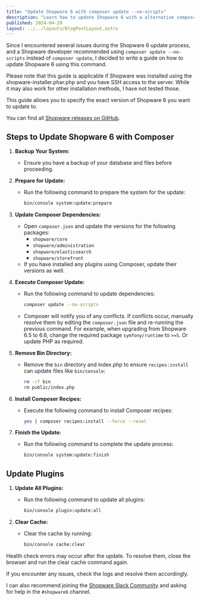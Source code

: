 ```yaml
--- 
title: "Update Shopware 6 with composer update --no-scripts"
description: "Learn how to update Shopware 6 with a alternative composer command. This guide provides step-by-step instructions for a hopefully seamless update process."
published: 2024-04-29
layout: ../../layouts/BlogPostLayout.astro 
---
```

 
Since I encountered several issues during the Shopware 6 update process, and a Shopware developer recommended using `composer update --no-scripts` instead of `composer update`, I decided to write a guide on how to update Shopware 6 using this command.

Please note that this guide is applicable if Shopware was installed using the shopware-installer.phar.php and you have SSH access to the server. While it may also work for other installation methods, I have not tested those.

This guide allows you to specify the exact version of Shopware 6 you want to update to.

You can find all [Shopware releases on GitHub](https://github.com/shopware/shopware/releases).

## Steps to Update Shopware 6 with Composer

1. **Backup Your System:**
   - Ensure you have a backup of your database and files before proceeding.

2. **Prepare for Update:**
   - Run the following command to prepare the system for the update:
     ```sh
     bin/console system:update:prepare
     ```

3. **Update Composer Dependencies:**
   - Open `composer.json` and update the versions for the following packages:
     - `shopware/core`
     - `shopware/administration`
     - `shopware/elasticsearch`
     - `shopware/storefront`
   - If you have installed any plugins using Composer, update their versions as well.

4. **Execute Composer Update:**
   - Run the following command to update dependencies:
     ```sh
     composer update --no-scripts
     ```
   - Composer will notify you of any conflicts. If conflicts occur, manually resolve them by editing the `composer.json` file and re-running the previous command. For example, when upgrading from Shopware 6.5 to 6.6, change the required package `symfony/runtime` to `>=5`. Or update PHP as required.

5. **Remove Bin Directory:**
   - Remove the `bin` directory and index.php to ensure `recipes:install` can update files like `bin/console`:
     ```sh
     rm -rf bin
     rm public/index.php
     ```

6. **Install Composer Recipes:**
   - Execute the following command to install Composer recipes:
     ```sh
     yes | composer recipes:install --force --reset
     ```

7. **Finish the Update:**
   - Run the following command to complete the update process:
     ```sh
     bin/console system:update:finish
     ```

## Update Plugins

1. **Update All Plugins:**
   - Run the following command to update all plugins:
     ```sh
     bin/console plugin:update:all
     ```

2. **Clear Cache:**
   - Clear the cache by running:
     ```sh
     bin/console cache:clear
     ```

Health check errors may occur after the update. 
To resolve them, close the browser and run the clear cache command again.

If you encounter any issues, check the logs and resolve them accordingly.

I can also recommend joining the [Shopware Slack Community](https://slack.shopware.com/) and asking for help in the `#shopware6` channel.
